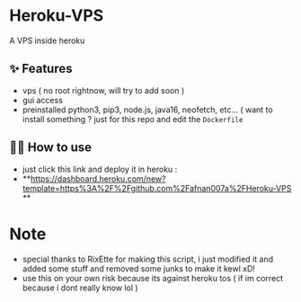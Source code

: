 # Heroku-VPS

A VPS inside heroku

## ✨ Features

- vps ( no root rightnow, will try to add soon )
- gui access 
- preinstalled python3, pip3, node.js, java16, neofetch, etc... ( want to install something ? just for this repo and edit the `Dockerfile`

## 💁‍♀️ How to use

- just click this link and deploy it in heroku : 
- **https://dashboard.heroku.com/new?template=https%3A%2F%2Fgithub.com%2Fafnan007a%2FHeroku-VPS **

# Note

- special thanks to RixEtte for making this script, i just modified it and added some stuff and removed some junks to make it kewl xD!
- use this on your own risk because its against heroku tos ( if im correct because i dont really know lol )


